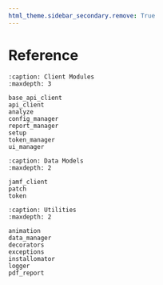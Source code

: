 ```yaml
---
html_theme.sidebar_secondary.remove: True
---
```


# Reference

```{toctree}
:caption: Client Modules
:maxdepth: 3

base_api_client
api_client
analyze
config_manager
report_manager
setup
token_manager
ui_manager
```

```{toctree}
:caption: Data Models
:maxdepth: 2

jamf_client
patch
token
```

```{toctree}
:caption: Utilities
:maxdepth: 2

animation
data_manager
decorators
exceptions
installomator
logger
pdf_report
```
